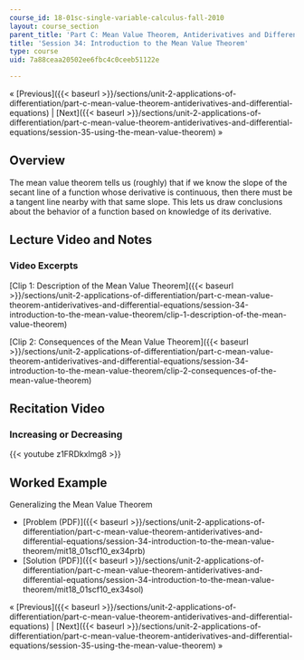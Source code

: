 ```yaml
---
course_id: 18-01sc-single-variable-calculus-fall-2010
layout: course_section
parent_title: 'Part C: Mean Value Theorem, Antiderivatives and Differential Equations'
title: 'Session 34: Introduction to the Mean Value Theorem'
type: course
uid: 7a88ceaa20502ee6fbc4c0ceeb51122e

---
```


« [Previous]({{< baseurl >}}/sections/unit-2-applications-of-differentiation/part-c-mean-value-theorem-antiderivatives-and-differential-equations) | [Next]({{< baseurl >}}/sections/unit-2-applications-of-differentiation/part-c-mean-value-theorem-antiderivatives-and-differential-equations/session-35-using-the-mean-value-theorem) »

Overview
--------

The mean value theorem tells us (roughly) that if we know the slope of the secant line of a function whose derivative is continuous, then there must be a tangent line nearby with that same slope. This lets us draw conclusions about the behavior of a function based on knowledge of its derivative.

Lecture Video and Notes
-----------------------

### Video Excerpts

[Clip 1: Description of the Mean Value Theorem]({{< baseurl >}}/sections/unit-2-applications-of-differentiation/part-c-mean-value-theorem-antiderivatives-and-differential-equations/session-34-introduction-to-the-mean-value-theorem/clip-1-description-of-the-mean-value-theorem)

[Clip 2: Consequences of the Mean Value Theorem]({{< baseurl >}}/sections/unit-2-applications-of-differentiation/part-c-mean-value-theorem-antiderivatives-and-differential-equations/session-34-introduction-to-the-mean-value-theorem/clip-2-consequences-of-the-mean-value-theorem)

Recitation Video
----------------

### Increasing or Decreasing

{{< youtube z1FRDkxlmg8 >}}

Worked Example
--------------

Generalizing the Mean Value Theorem

*   [Problem (PDF)]({{< baseurl >}}/sections/unit-2-applications-of-differentiation/part-c-mean-value-theorem-antiderivatives-and-differential-equations/session-34-introduction-to-the-mean-value-theorem/mit18_01scf10_ex34prb)
*   [Solution (PDF)]({{< baseurl >}}/sections/unit-2-applications-of-differentiation/part-c-mean-value-theorem-antiderivatives-and-differential-equations/session-34-introduction-to-the-mean-value-theorem/mit18_01scf10_ex34sol)

« [Previous]({{< baseurl >}}/sections/unit-2-applications-of-differentiation/part-c-mean-value-theorem-antiderivatives-and-differential-equations) | [Next]({{< baseurl >}}/sections/unit-2-applications-of-differentiation/part-c-mean-value-theorem-antiderivatives-and-differential-equations/session-35-using-the-mean-value-theorem) »